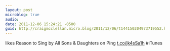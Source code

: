 ```yaml
---
layout: post
microblog: true
audio: 
date: 2011-12-06 15:24:21 -0500
guid: http://craigmcclellan.micro.blog/2011/12/06/t144150204973719552.html
---
```

likes Reason to Sing by All Sons &amp; Daughters on Ping [t.co/jk4sSa1h](http://t.co/jk4sSa1h) #iTunes
